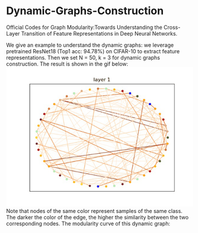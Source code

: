 # Dynamic-Graphs-Construction
Official Codes for Graph Modularity:Towards Understanding the Cross-Layer Transition of Feature Representations in Deep Neural Networks.

We give an example to understand the dynamic graphs:
we leverage pretrained ResNet18 (Top1 acc: 94.78%) on CIFAR-10 to extract feature representations. Then we set N = 50, k = 3 for dynamic graphs construction. The result is shown in the gif below:
![image](https://github.com/yaolu-zjut/Dynamic-Graphs-Construction/blob/main/Dynamic%20Graph%20Construction/gif/cifar10_cResNet18_undirecetd_weighted_network.gif)
Note that nodes of the same color represent samples of the same class. The darker the color of the edge, the higher the similarity between the two corresponding nodes.
The modularity curve of this dynamic graph:
